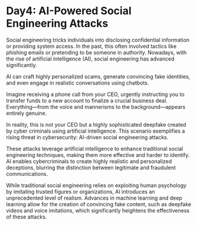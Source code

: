 # Day4: AI-Powered Social Engineering Attacks

Social engineering tricks individuals into disclosing confidential information or providing system access. In the past, this often involved tactics like phishing emails or pretending to be someone in authority. Nowadays, with the rise of artificial intelligence (AI), social engineering has advanced significantly. 

AI can craft highly personalized scams, generate convincing fake identities, and even engage in realistic conversations using chatbots.

Imagine receiving a phone call from your CEO, urgently instructing you to transfer funds to a new account to finalize a crucial business deal. Everything—from the voice and mannerisms to the background—appears entirely genuine.

In reality, this is not your CEO but a highly sophisticated deepfake created by cyber criminals using artificial intelligence. This scenario exemplifies a rising threat in cybersecurity: AI-driven social engineering attacks.

These attacks leverage artificial intelligence to enhance traditional social engineering techniques, making them more effective and harder to identify. AI enables cybercriminals to create highly realistic and personalized deceptions, blurring the distinction between legitimate and fraudulent communications.

While traditional social engineering relies on exploiting human psychology by imitating trusted figures or organizations, AI introduces an unprecedented level of realism. Advances in machine learning and deep learning allow for the creation of convincing fake content, such as deepfake videos and voice imitations, which significantly heightens the effectiveness of these attacks.
